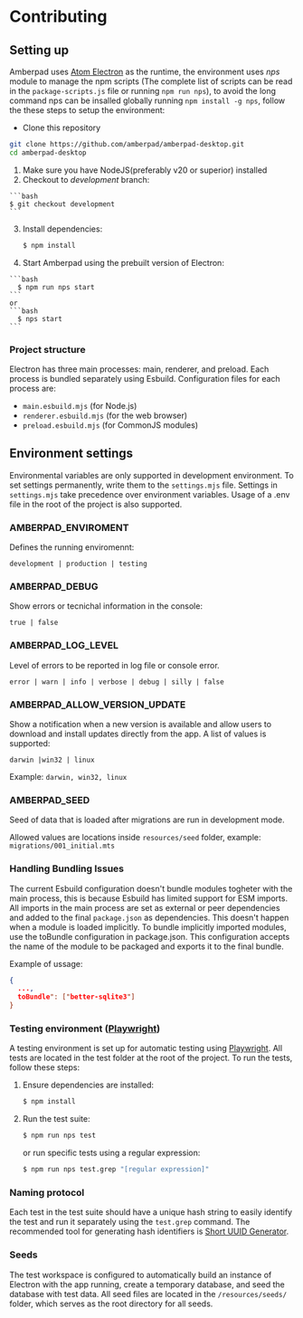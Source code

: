 # Contributing


## Setting up
Amberpad uses [Atom Electron](https://www.electronjs.org/) as the runtime, the environment uses *nps* module to manage the npm scripts (The complete list of scripts can be read in the `package-scripts.js` file or running `npm run nps`), to avoid the long command nps can be insalled globally running `npm install -g nps`, follow the these steps to setup the environment:

  * Clone this repository

  ```bash
  git clone https://github.com/amberpad/amberpad-desktop.git
  cd amberpad-desktop
  ```

  1. Make sure you have NodeJS(preferably v20 or superior) installed
  2. Checkout to _development_ branch:
  
    ```bash
    $ git checkout development
    ```
    
  3. Install dependencies:

      ```bash
      $ npm install
      ```
      
  4. Start Amberpad using the prebuilt version of Electron:

    ```bash
      $ npm run nps start
    ```
    or
    ```bash
      $ nps start
    ```

### Project structure
Electron has three main processes: main, renderer, and preload. Each process is bundled separately using Esbuild. Configuration files for each process are:

- `main.esbuild.mjs` (for Node.js)
- `renderer.esbuild.mjs` (for the web browser)
- `preload.esbuild.mjs` (for CommonJS modules)

## Environment settings
Environmental variables are only supported in development environment. To set settings permanently, write them to the `settings.mjs` file. Settings in `settings.mjs` take precedence over environment variables. Usage of a .env file in the root of the project is also supported.

### AMBERPAD_ENVIROMENT
Defines the running enviromennt:

`development | production | testing`

### AMBERPAD_DEBUG
Show errors or tecnichal information in the console:

`true | false`

### AMBERPAD_LOG_LEVEL
Level of errors to be reported in log file or console error.

`error | warn | info | verbose | debug | silly | false`

### AMBERPAD_ALLOW_VERSION_UPDATE
Show a notification when a new version is available and allow users to download and install updates directly from the app. A list of values is supported:

`darwin |win32 | linux`

Example: `darwin, win32, linux`

### AMBERPAD_SEED
Seed of data that is loaded after migrations are run in development mode. 

Allowed values are locations inside `resources/seed` folder, example: `migrations/001_initial.mts`

### Handling Bundling Issues
The current Esbuild configuration doesn't bundle modules togheter with the main process, this is because Esbuild has limited support for ESM imports. All imports in the main process are set as external or peer dependencies and added to the final `package.json` as dependencies. This doesn't happen when a module is loaded implicitly. To bundle implicitly imported modules, use the toBundle configuration in package.json. This configuration accepts the name of the module to be packaged and exports it to the final bundle.

Example of ussage: 

```JSON
{
  ...,
  toBundle": ["better-sqlite3"]
}
```

### Testing environment ([Playwright](https://playwright.dev/))
A testing environment is set up for automatic testing using [Playwright](https://playwright.dev/). All tests are located in the test folder at the root of the project. To run the tests, follow these steps:

1. Ensure dependencies are installed:
    ```bash
    $ npm install
    ```
2. Run the test suite:
    ```bash
    $ npm run nps test
    ```
    or run specific tests using a regular expression:
    
    ```bash
    $ npm run nps test.grep "[regular expression]"
    ```

### Naming protocol

Each test in the test suite should have a unique hash string to easily identify the test and run it separately using the `test.grep` command. The recommended tool for generating hash identifiers is [Short UUID Generator](https://uuidgenerator.dev/short-uuid).

### Seeds
The test workspace is configured to automatically build an instance of Electron with the app running, create a temporary database, and seed the database with test data. All seed files are located in the `/resources/seeds/` folder, which serves as the root directory for all seeds.